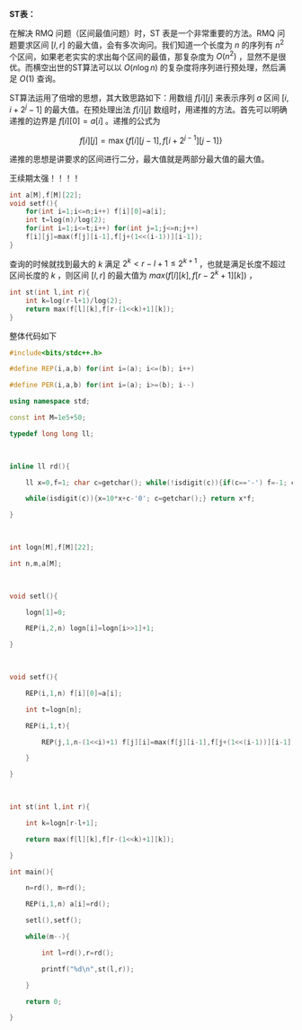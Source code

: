 **ST表：**

在解决 RMQ 问题（区间最值问题）时，ST 表是一个非常重要的方法。RMQ 问题要求区间 $\left[ l,r \right]$ 的最大值，会有多次询问。我们知道一个长度为 $n$ 的序列有 $n^{2}$ 个区间，如果老老实实的求出每个区间的最值，那复杂度为 $O(n^{2})$ ，显然不是很优。而横空出世的ST算法可以以 $O(n\log n)$ 的复杂度将序列进行预处理，然后满足 $O(1)$ 查询。

ST算法运用了倍增的思想，其大致思路如下：用数组 $f[i][j]$ 来表示序列 $a$ 区间 $\left[ i,i+2^{j}-1 \right]$ 的最大值。在预处理出法 $f[i][j]$ 数组时，用递推的方法。首先可以明确递推的边界是 $f[i][0]=a[i]$ 。递推的公式为

$$
f[i][j]=\max\{f[i][j-1],f[i+2^{j-1}][j-1]\}
$$

递推的思想是讲要求的区间进行二分，最大值就是两部分最大值的最大值。

王续期太强！！！！

```c++
int a[M],f[M][22];
void setf(){
	for(int i=1;i<=n;i++) f[i][0]=a[i];
	int t=log(n)/log(2);
	for(int i=1;i<=t;i++) for(int j=1;j<=n;j++) 
	f[i][j]=max(f[j][i-1],f[j+(1<<(i-1))][i-1]);
}
```

查询的时候就找到最大的 $k$ 满足 $2^{k}< r-l+1\leq 2^{k+1}$ ，也就是满足长度不超过区间长度的 $k$ ，则区间 $\left[ l,r \right]$ 的最大值为 $max(f[l][k],f[r-2^{k}+1][k])$ ，

```c++
int st(int l,int r){
	int k=log(r-l+1)/log(2);
	return max(f[l][k],f[r-(1<<k)+1][k]);
}
```

整体代码如下

```c++
#include<bits/stdc++.h>

#define REP(i,a,b) for(int i=(a); i<=(b); i++)

#define PER(i,a,b) for(int i=(a); i>=(b); i--)

using namespace std;

const int M=1e5+50;

typedef long long ll;

  

inline ll rd(){

    ll x=0,f=1; char c=getchar(); while(!isdigit(c)){if(c=='-') f=-1; c=getchar();}

    while(isdigit(c)){x=10*x+c-'0'; c=getchar();} return x*f;

}

  

int logn[M],f[M][22];

int n,m,a[M];

  

void setl(){

    logn[1]=0;

    REP(i,2,n) logn[i]=logn[i>>1]+1;

}

  

void setf(){

    REP(i,1,n) f[i][0]=a[i];

    int t=logn[n];

    REP(i,1,t){

        REP(j,1,n-(1<<i)+1) f[j][i]=max(f[j][i-1],f[j+(1<<(i-1))][i-1]);

    }

}

  

int st(int l,int r){

    int k=logn[r-l+1];

    return max(f[l][k],f[r-(1<<k)+1][k]);

}

int main(){

    n=rd(), m=rd();

    REP(i,1,n) a[i]=rd();

    setl(),setf();

    while(m--){

        int l=rd(),r=rd();

        printf("%d\n",st(l,r));

    }

    return 0;

}
```